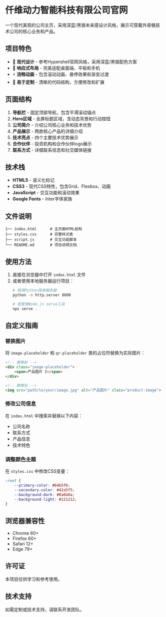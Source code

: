 # 仟维动力智能科技有限公司官网

一个现代美观的公司主页，采用深蓝/黑银未来感设计风格，展示可穿戴外骨骼技术公司的核心业务和产品。

## 项目特色

- 🎨 **现代设计** - 参考Hypershell官网风格，采用深蓝/黑银配色方案
- 📱 **响应式布局** - 完美适配桌面端、平板和手机
- ⚡ **流畅动画** - 包含滚动动画、悬停效果和渐变过渡
- 🔧 **易于定制** - 清晰的代码结构，方便修改和扩展

## 页面结构

1. **导航栏** - 固定顶部导航，包含平滑滚动锚点
2. **Hero区域** - 全屏标题区域，含动态背景和行动按钮
3. **公司简介** - 介绍公司核心业务和技术优势
4. **产品展示** - 两款核心产品的详细介绍
5. **技术亮点** - 四个主要技术优势展示
6. **合作伙伴** - 投资机构和合作伙伴logo展示
7. **联系方式** - 详细联系信息和社交媒体链接

## 技术栈

- **HTML5** - 语义化标记
- **CSS3** - 现代CSS特性，包含Grid、Flexbox、动画
- **JavaScript** - 交互功能和滚动效果
- **Google Fonts** - Inter字体家族

## 文件说明

```
├── index.html      # 主页面HTML结构
├── styles.css      # 完整样式表
├── script.js       # 交互功能脚本
└── README.md       # 项目说明文档
```

## 使用方法

1. 直接在浏览器中打开 `index.html` 文件
2. 或者使用本地服务器运行项目：
   ```bash
   # 使用Python简单服务器
   python -m http.server 8000
   
   # 或使用Node.js serve工具
   npx serve .
   ```

## 自定义指南

### 替换图片
将 `image-placeholder` 和 `qr-placeholder` 类的占位符替换为实际图片：

```html
<!-- 替换前 -->
<div class="image-placeholder">
    <span>产品图片 1</span>
</div>

<!-- 替换后 -->
<img src="path/to/your/image.jpg" alt="产品图片" class="product-image">
```

### 修改公司信息
在 `index.html` 中搜索并替换以下内容：
- 公司名称
- 联系方式
- 产品信息
- 技术特色

### 调整颜色主题
在 `styles.css` 中修改CSS变量：
```css
:root {
    --primary-color: #64b5f6;
    --secondary-color: #42a5f5;
    --background-dark: #0a0a0a;
    --background-light: #121212;
}
```

## 浏览器兼容性

- Chrome 60+
- Firefox 60+
- Safari 12+
- Edge 79+

## 许可证

本项目仅供学习和参考使用。

## 技术支持

如需定制或技术支持，请联系开发团队。
